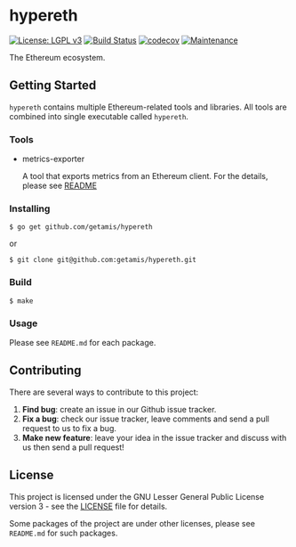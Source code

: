 # hypereth

[![License: LGPL v3](https://img.shields.io/badge/License-LGPL%20v3-blue.svg)](https://www.gnu.org/licenses/lgpl-3.0)
[![Build Status](https://travis-ci.com/getamis/hypereth.svg?branch=master)](https://travis-ci.com/getamis/hypereth)
[![codecov](https://codecov.io/gh/getamis/hypereth/branch/master/graph/badge.svg)](https://codecov.io/gh/getamis/hypereth)
[![Maintenance](https://img.shields.io/badge/Maintained%3F-yes-green.svg)](https://GitHub.com/Naereen/StrapDown.js/graphs/commit-activity)

The Ethereum ecosystem.

## Getting Started

`hypereth` contains multiple Ethereum-related tools and libraries. All tools are combined into single executable called `hypereth`.

### Tools

* metrics-exporter

  A tool that exports metrics from an Ethereum client. For the details, please see [README](cmd/metrics-exporter/README.md)

### Installing

```
$ go get github.com/getamis/hypereth
```

or

```
$ git clone git@github.com:getamis/hypereth.git
```

### Build

```
$ make
```

### Usage

Please see `README.md` for each package.

## Contributing

There are several ways to contribute to this project:

1. **Find bug**: create an issue in our Github issue tracker.
2. **Fix a bug**: check our issue tracker, leave comments and send a pull request to us to fix a bug.
3. **Make new feature**: leave your idea in the issue tracker and discuss with us then send a pull request!

## License

This project is licensed under the GNU Lesser General Public License version 3 - see the [LICENSE](LICENSE) file for details.

Some packages of the project are under other licenses, please see `README.md` for such packages.
